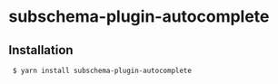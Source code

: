 subschema-plugin-autocomplete
===

## Installation
```sh
 $ yarn install subschema-plugin-autocomplete
```
